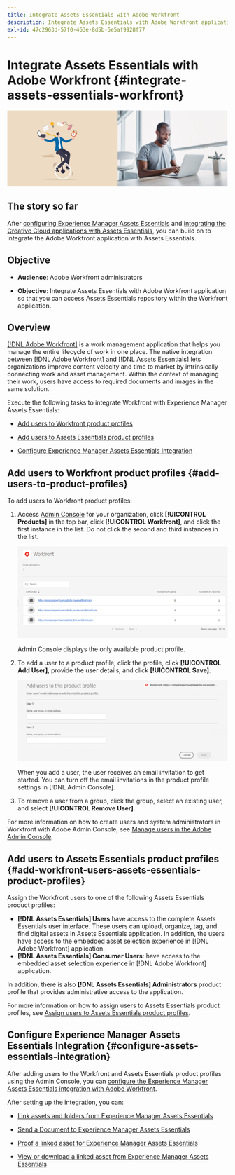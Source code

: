 ```yaml
---
title: Integrate Assets Essentials with Adobe Workfront
description: Integrate Assets Essentials with Adobe Workfront application so that you can access Assets Essentials repository within the Workfront application.
exl-id: 47c2963d-57f0-463e-8d5b-5e5af9928f77
---
```

# Integrate Assets Essentials with Adobe Workfront {#integrate-assets-essentials-workfront}

![Preference to switch dark and light theme](assets/cce-workfront.png)

## The story so far

After [configuring Experience Manager Assets Essentials](adminster-aem-assets-essentials.md) and [integrating the Creative Cloud applications with Assets Essentials](integrate-assets-essentials-creative-cloud.md), you can build on to integrate the Adobe Workfront application with Assets Essentials.

## Objective

* **Audience**: Adobe Workfront administrators

* **Objective**: Integrate Assets Essentials with Adobe Workfront application so that you can access Assets Essentials repository within the Workfront application.

## Overview

[[!DNL Adobe Workfront]](https://www.workfront.com/) is a work management application that helps you manage the entire lifecycle of work in one place. The native integration between [!DNL Adobe Workfront] and [!DNL Assets Essentials] lets organizations improve content velocity and time to market by intrinsically connecting work and asset management. Within the context of managing their work, users have access to required documents and images in the same solution.

Execute the following tasks to integrate Workfront with Experience Manager Assets Essentials:

* [Add users to Workfront product profiles](#add-users-to-product-profiles)

* [Add users to Assets Essentials product profiles](#add-workfront-users-assets-essentials-product-profiles)

* [Configure Experience Manager Assets Essentials Integration](#configure-assets-essentials-integration)

## Add users to Workfront product profiles {#add-users-to-product-profiles}

To add users to Workfront product profiles:

1. Access [Admin Console](https://adminconsole.adobe.com) for your organization, click **[!UICONTROL Products]** in the top bar, click **[!UICONTROL Workfront]**, and click the first instance in the list. Do not click the second and third instances in the list.

   ![Admin Console admin profile](assets/workfront-instances.png)

   Admin Console displays the only available product profile.
  
1. To add a user to a product profile, click the profile, click **[!UICONTROL Add User]**, provide the user details, and click **[!UICONTROL Save]**. 

   ![Add users admin profile](assets/add-users-workfront.png)

   When you add a user, the user receives an email invitation to get started. You can turn off the email invitations in the product profile settings in [!DNL Admin Console].

1. To remove a user from a group, click the group, select an existing user, and select **[!UICONTROL Remove User]**.

For more information on how to create users and system administrators in Workfront with Adobe Admin Console, see [Manage users in the Adobe Admin Console](https://one.workfront.com/s/document-item?bundleId=the-new-workfront-experience&topicId=Content%2FAdministration_and_Setup%2FAdd_users%2FCreate_and_manage_users%2Fadmin-console.htm&_LANG=enus).

## Add users to Assets Essentials product profiles {#add-workfront-users-assets-essentials-product-profiles}

Assign the Workfront users to one of the following Assets Essentials product profiles:

* **[!DNL Assets Essentials] Users** have access to the complete Assets Essentials user interface. These users can upload, organize, tag, and find digital assets in Assets Essentials application. In addition, the users have access to the embedded asset selection experience in [!DNL Adobe Workfront] application.
* **[!DNL Assets Essentials] Consumer Users**: have access to the embedded asset selection experience in [!DNL Adobe Workfront] application.

In addition, there is also **[!DNL Assets Essentials] Administrators** product profile that provides administrative access to the application.

For more information on how to assign users to Assets Essentials product profiles, see [Assign users to Assets Essentials product profiles](adminster-aem-assets-essentials.md#add-users-to-product-profiles).

## Configure Experience Manager Assets Essentials Integration {#configure-assets-essentials-integration}

After adding users to the Workfront and Assets Essentials product profiles using the Admin Console, you can [configure the Experience Manager Assets Essentials integration with Adobe Workfront](https://one.workfront.com/s/document-item?bundleId=the-new-workfront-experience&topicId=Content%2FDocuments%2FAdobe_Workfront_for_Experience_Manager_Assets_Essentials%2F_workfront-for-aem-asset-essentials.htm).

After setting up the integration, you can:

* [Link assets and folders from Experience Manager Assets Essentials](https://one.workfront.com/s/document-item?bundleId=the-new-workfront-experience&topicId=Content%2FDocuments%2FAdobe_Workfront_for_Experience_Manager_Assets_Essentials%2Flink-to-aem.htm&_LANG=enus)

* [Send a Document to Experience Manager Assets Essentials](https://one.workfront.com/s/document-item?bundleId=the-new-workfront-experience&topicId=Content%2FDocuments%2FAdobe_Workfront_for_Experience_Manager_Assets_Essentials%2Fsend-to-aem.htm&_LANG=enus)

* [Proof a linked asset for Experience Manager Assets Essentials](https://one.workfront.com/s/document-item?bundleId=the-new-workfront-experience&topicId=Content%2FDocuments%2FAdobe_Workfront_for_Experience_Manager_Assets_Essentials%2Fproof-linked-asset-aem.htm)

* [View or download a linked asset from Experience Manager Assets Essentials](https://one.workfront.com/s/document-item?bundleId=the-new-workfront-experience&topicId=Content%2FDocuments%2FAdobe_Workfront_for_Experience_Manager_Assets_Essentials%2Fview-download-asset.htm)
